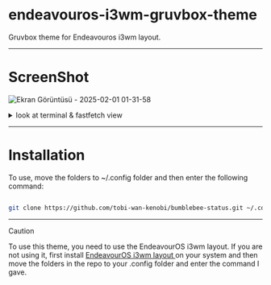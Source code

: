 # endeavouros-i3wm-gruvbox-theme

Gruvbox theme for Endeavouros i3wm layout.

--------------------------------------------------------------------------

# ScreenShot
![Ekran Görüntüsü - 2025-02-01 01-31-58](https://github.com/user-attachments/assets/bb088764-e20c-4796-9baa-0b3d44c57753)

<details>
<summary>look at terminal & fastfetch view</summary>
<img src="https://github.com/user-attachments/assets/37ef7724-aa87-4781-9fef-46082086991e">
</details>

--------------------------------------------------------------------------

# Installation
To use, move the folders to ~/.config folder and then enter the following command:

``` bash

git clone https://github.com/tobi-wan-kenobi/bumblebee-status.git ~/.config/i3/bumblebee-status

```

--------------------------------------------------------------------------

> [!CAUTION]
>To use this theme, you need to use the EndeavourOS i3wm layout. If you are not using it, first install <a href="https://github.com/endeavouros-team/endeavouros-i3wm-setup/">EndeavourOS i3wm layout </a> on your system and then move the folders in the repo to your .config folder and enter the command I gave.
